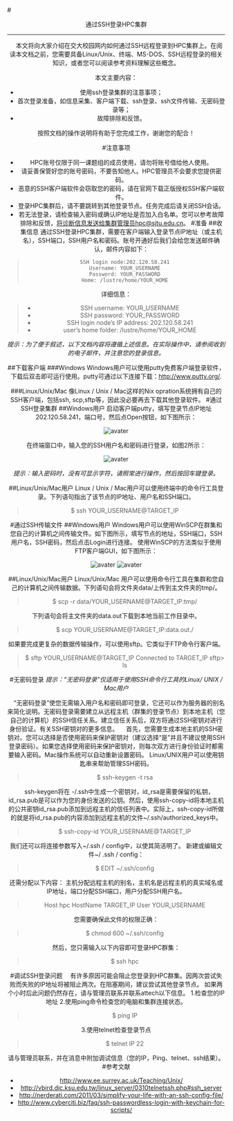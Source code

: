#<center>通过SSH登录HPC集群<center/>

-------

&ensp;&ensp;本文将向大家介绍在交大校园网内如何通过SSH远程登录到HPC集群上。在阅读本文档之前，您需要具备Linux/Unix、终端、MS-DOS、SSH远程登录的相关知识，或者您可以阅读参考资料理解这些概念。

本文主要内容：

 * 使用ssh登录集群的注意事项；
 * 首次登录准备，如信息采集、客户端下载、ssh登录、ssh文件传输、无密码登录等；
 * 故障排除和反馈。
 
按照文档的操作说明将有助于您完成工作，谢谢您的配合！

#注意事项

 * HPC账号仅限于同一课题组的成员使用，请勿将账号借给他人使用。
 * 请妥善保管好您的账号密码，不要告知他人。HPC管理员不会要求您提供密码。
 * 恶意的SSH客户端软件会窃取您的密码，请在官网下载正版授权SSH客户端软件。
 * 登录HPC集群后，请不要跳转到其他登录节点。任务完成后请关闭SSH会话。
 * 若无法登录，请检查输入密码或确认IP地址是否加入白名单。您可以参考故障排除和反馈，将诊断信息发送给集群管理员hpc@sjtu.edu.cn。
#准备
##收集信息
通过SSH登录HPC集群，需要在客户端输入登录节点IP地址（或主机名），SSH端口，SSH用户名和密码。账号开通好后我们会给您发送邮件确认，邮件内容如下：

>     SSH login node:202.120.58.241
>     Username: YOUR_USERNAME
>     Password: YOUR_PASSWORD
>     Home: /lustre/home/YOUR_HOME

详细信息：

>    * SSH username: YOUR_USERNAME    
>    * SSH password: YOUR_PASSWORD    
>    * SSH login node’s IP address: 202.120.58.241    
>    * user’s home folder: /lustre/home/YOUR_HOME

 *提示：为了便于叙述，以下文档内容将遵循上述信息。在实际操作中，请参阅收到的电子邮件，并注意您的登录信息。*
 
##下载客户端
###Windows
 Windows用户可以使用putty免费客户端登录软件，下载后双击即可运行使用。putty可通过以下连接下载：http://www.putty.org/.
 
###Linux/Unix/Mac
 像Linux / Unix / Mac这样的Nix opration系统拥有自己的SSH客户端，包括ssh, scp,sftp等，因此没必要再去下载其他登录软件。
#通过SSH登录集群
##Windows用户
启动客户端putty，填写登录节点IP地址202.120.58.241，端口号，然后点Open按钮，如下图所示：
 
![avater](..\img\putty1.png)
 
在终端窗口中，输入您的SSH用户名和密码进行登录，如图2所示：


![avater](..\img\putty2.png)

*提示：输入密码时，没有可显示字符，请照常进行操作，然后按回车键登录。*
  
##Linux/Unix/Mac用户
  Linux / Unix / Mac用户可以使用终端中的命令行工具登录。下列语句指出了该节点的IP地址、用户名和SSH端口。
  > $ ssh YOUR_USERNAME@TARGET_IP
 
#通过SSH传输文件
##Windows用户
 Windows用户可以使用WinSCP在群集和您自己的计算机之间传输文件。如下图所示，填写节点的地址，SSH端口，SSH用户名，SSH密码，然后点击Login进行连接。 使用WinSCP的方法类似于使用FTP客户端GUI，如下图所示：

![avater](..\img\winscp.png)
![avater](..\img\winscp2.png)

##Linux/Unix/Mac用户
Linux/Unix/Mac 用户可以使用命令行工具在集群和您自己的计算机之间传输数据。下列语句会将文件夹data/上传到主文件夹的tmp/。
> $ scp -r data/YOUR_USERNAME@TARGET_IP:tmp/

下列语句会将主文件夹的data.out下载到本地当前工作目录中。
> $ scp YOUR_USERNAME@TARGET_IP:data.out./

如果要完成更复杂的数据传输操作，可以使用sftp。它类似于FTP命令行客户端。
> $ sftp YOUR_USERNAME@TARGET_IP
> Connected to TARGET_IP
> sftp> ls 

#无密码登录
*提示：“无密码登录”仅适用于使用SSH命令行工具的Linux/ UNIX / Mac用户*

 &ensp;&ensp;“无密码登录”使您无需输入用户名和密码即可登录，它还可以作为服务器的别名来简化说明。无密码登录需要建立从远程主机（群集的登录节点）到本地主机（您自己的计算机）的SSH信任关系。建立信任关系后，双方将通过SSH密钥对进行身份验证。有关SSH密钥对的更多信息。
&ensp;&ensp;首先，您需要生成本地主机的SSH密钥对。您可以选择是否使用密码来保护密钥对（建议选择“是”并且不建议使用SSH登录密码）。如果您选择使用密码来保护密钥对，则每次双方进行身份验证时都需要输入密码。Mac操作系统可以自动重新设置密码。 Linux/UNIX用户可以使用钥匙串来帮助管理SSH密码。
> $ ssh-keygen -t rsa

&ensp;&ensp;ssh-keygen将在 -/.ssh中生成一个密钥对，id_rsa是需要保留的私钥，id_rsa.pub是可以作为您的身份发送的公钥。然后，使用ssh-copy-id将本地主机的公共密钥id_rsa.pub添加到远程主机的信任列表中。实际上，ssh-copy-id所做的就是将id_rsa.pub的内容添加到远程主机的文件~/.ssh/authorized_keys中。

> $ ssh-copy-id YOUR_USERNAME@TARGET_IP

我们还可以将连接参数写入~/.ssh / config中，以使其简洁明了。 新建或编辑文件~/ .ssh / config：

> $ EDIT ~/.ssh/config

 还需分配以下内容： 主机分配远程主机的别名，主机名是远程主机的真实域名或IP地址，端口分配SSH端口，用户分配SSH用户名。
> Host hpc
> HostName TARGET_IP
> User YOUR_USERNAME

 您需要确保此文件的权限正确：
 
 > $ chmod 600 ~/.ssh/config
 
 然后，您只需输入以下内容即可登录HPC群集：
 > $ ssh hpc
 
#调试SSH登录问题
&ensp;&ensp;有许多原因可能会阻止您登录到HPC群集。因两次尝试失败而失败的IP地址将被阻止两次。在阻塞期间，建议尝试其他登录节点。 如果两个小时后此问题仍然存在，请与管理员联系并联系attech以下信息。
1.检查您的IP地址
2.使用ping命令检查您的电脑和集群连接状态。
> $ ping IP

3.使用telnet检查登录节点
> $ telnet IP 22

请与管理员联系，并在消息中附加调试信息（您的IP，Ping、telnet、ssh结果）。
#参考文献
*  http://www.ee.surrey.ac.uk/Teaching/Unix/
*  http://vbird.dic.ksu.edu.tw/linux_server/0310telnetssh.php#ssh_server
*  http://nerderati.com/2011/03/simplify-your-life-with-an-ssh-config-file/
*  http://www.cyberciti.biz/faq/ssh-passwordless-login-with-keychain-for-scripts/